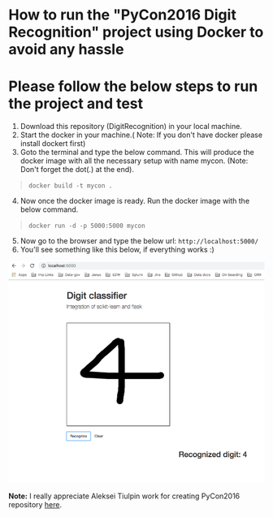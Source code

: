 # How to run the "PyCon2016 Digit Recognition" project using Docker to avoid any hassle
# Please follow the below steps to run the project and test
1. Download this repository (DigitRecognition) in your local machine.
2. Start the docker in your machine.( Note: If you don't have docker please install dockert first)
3. Goto the terminal and type the below command. This will produce the docker image with all the necessary setup with name mycon. (Note: Don't forget the dot(.) at the end).
> `docker build -t mycon .`

4. Now once the docker image is ready. Run the docker image with the below command.
> `docker run -d -p 5000:5000 mycon`

5. Now go to the browser and type the below url:
   `http://localhost:5000/`
6. You'll see something like this below, if everything works :)

![ ](https://raw.githubusercontent.com/rajeshwerkushwaha/DigitRecognition/master/img.png)

**Note:** I really appreciate Aleksei Tiulpin work for creating PyCon2016 repository [here](https://github.com/lext/PyCon2016). 

